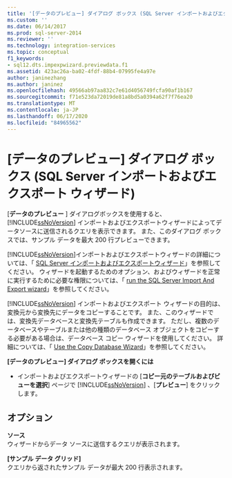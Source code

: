 ```yaml
---
title: '[データのプレビュー] ダイアログ ボックス (SQL Server インポートおよびエクスポート ウィザード) | Microsoft Docs'
ms.custom: ''
ms.date: 06/14/2017
ms.prod: sql-server-2014
ms.reviewer: ''
ms.technology: integration-services
ms.topic: conceptual
f1_keywords:
- sql12.dts.impexpwizard.previewdata.f1
ms.assetid: 423ac26a-ba02-4fdf-88b4-07995fe4a97e
author: janinezhang
ms.author: janinez
ms.openlocfilehash: 49566ab97aa832c7e61d4056749fcfa90af1b167
ms.sourcegitcommit: f71e523da72019de81a8bd5a0394a62f7f76ea20
ms.translationtype: MT
ms.contentlocale: ja-JP
ms.lasthandoff: 06/17/2020
ms.locfileid: "84965562"
---
```

# <a name="preview-data-dialog-box-sql-server-import-and-export-wizard"></a>[データのプレビュー] ダイアログ ボックス (SQL Server インポートおよびエクスポート ウィザード)
  [**データのプレビュー** ] ダイアログボックスを使用すると、 [!INCLUDE[ssNoVersion](../../includes/ssnoversion-md.md)] インポートおよびエクスポートウィザードによってデータソースに送信されるクエリを表示できます。 また、このダイアログ ボックスでは、サンプル データを最大 200 行プレビューできます。  
  
 [!INCLUDE[ssNoVersion](../../includes/ssnoversion-md.md)]インポートおよびエクスポートウィザードの詳細については、「 [SQL Server インポートおよびエクスポートウィザード](import-and-export-data-with-the-sql-server-import-and-export-wizard.md)」を参照してください。 ウィザードを起動するためのオプション、およびウィザードを正常に実行するために必要な権限については、「 [run the SQL Server Import And Export wizard](start-the-sql-server-import-and-export-wizard.md)」を参照してください。  
  
 [!INCLUDE[ssNoVersion](../../includes/ssnoversion-md.md)] インポートおよびエクスポート ウィザードの目的は、変換元から変換先にデータをコピーすることです。 また、このウィザードでは、変換先データベースと変換先テーブルも作成できます。 ただし、複数のデータベースやテーブルまたは他の種類のデータベース オブジェクトをコピーする必要がある場合は、データベース コピー ウィザードを使用してください。 詳細については、「 [Use the Copy Database Wizard](../../relational-databases/databases/use-the-copy-database-wizard.md)」を参照してください。  
  
 **[データのプレビュー] ダイアログ ボックスを開くには**  
  
-   インポートおよびエクスポートウィザードの [**コピー元のテーブルおよびビューを選択**] ページで [!INCLUDE[ssNoVersion](../../includes/ssnoversion-md.md)] 、[**プレビュー**] をクリックします。  
  
## <a name="options"></a>オプション  
 **ソース**  
 ウィザードからデータ ソースに送信するクエリが表示されます。  
  
 **[サンプル データ グリッド]**  
 クエリから返されたサンプル データが最大 200 行表示されます。  
  
  

